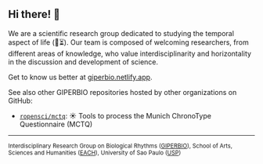 ## Hi there! 👋

We are a scientific research group dedicated to studying the temporal aspect of life (🌱⏳). Our team is composed of welcoming  researchers, from different areas of knowledge, who value interdisciplinarity and horizontality in the discussion and development of science.

Get to know us better at [giperbio.netlify.app](https://giperbio.netlify.app).

See also other GIPERBIO repositories hosted by other organizations on GitHub:

* [`ropensci/mctq`](https://github.com/ropensci/mctq): ☀ Tools to process the Munich ChronoType Questionnaire (MCTQ)

---

<sub>Interdisciplinary Research Group on Biological Rhythms ([GIPERBIO](https://giperbio.netlify.app)), School of Arts, Sciences and Humanities ([EACH](http://each.usp.br/)), University of Sao Paulo ([USP](http://usp.br/))</sub>

